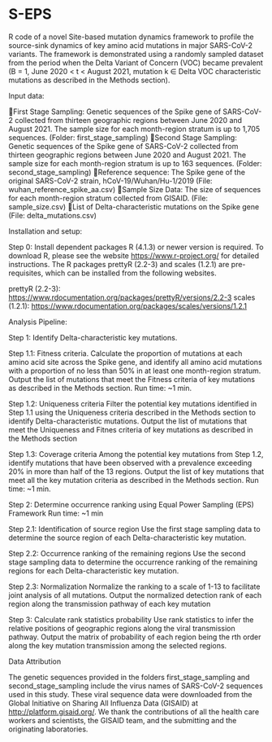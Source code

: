 # S-EPS
R code of a novel Site-based mutation dynamics framework to profile the source-sink dynamics of key amino acid mutations in major SARS-CoV-2 variants. The framework is demonstrated using a randomly sampled dataset from the period when the Delta Variant of Concern (VOC) became prevalent (B = 1, June 2020 < t < August 2021, mutation k ∈ Delta VOC characteristic mutations as described in the Methods section).

Input data:

First Stage Sampling: Genetic sequences of the Spike gene of SARS-CoV-2 collected from thirteen geographic regions between June 2020 and August 2021. The sample size for each month-region stratum is up to 1,705 sequences. (Folder: first_stage_sampling)
Second Stage Sampling: Genetic sequences of the Spike gene of SARS-CoV-2 collected from thirteen geographic regions between June 2020 and August 2021. The sample size for each month-region stratum is up to 163 sequences. (Folder: second_stage_sampling)
Reference sequence: The Spike gene of the original SARS-CoV-2 strain, hCoV-19/Wuhan/Hu-1/2019 (File: wuhan_reference_spike_aa.csv)
Sample Size Data: The size of sequences for each month-region stratum collected from GISAID. (File: sample_size.csv)
List of Delta-characteristic mutations on the Spike gene (File: delta_mutations.csv)

Installation and setup:

Step 0: Install dependent packages R (4.1.3) or newer version is required. To download R, please see the website https://www.r-project.org/ for detailed instructions. The R packages prettyR (2.2-3) and scales (1.2.1) are pre-requisites, which can be installed from the following websites.

prettyR (2.2-3): https://www.rdocumentation.org/packages/prettyR/versions/2.2-3
scales (1.2.1): https://www.rdocumentation.org/packages/scales/versions/1.2.1

Analysis Pipeline:

Step 1: Identify Delta-characteristic key mutations.
 
Step 1.1: Fitness criteria.
Calculate the proportion of mutations at each amino acid site across the Spike gene, and identify all amino acid mutations with a proportion of no less than 50% in at least one month-region stratum. Output the list of mutations that meet the Fitness criteria of key mutations as described in the Methods section. Run time: ~1 min.

Step 1.2: Uniqueness criteria 
Filter the potential key mutations identified in Step 1.1 using the Uniqueness criteria described in the Methods section to identify Delta-characteristic mutations. Output the list of mutations that meet the Uniqueness and Fitnes criteria of key mutations as described in the Methods section

Step 1.3: Coverage criteria
Among the potential key mutations from Step 1.2, identify mutations that have been observed with a prevalence exceeding 20% in more than half of the 13 regions. Output the list of key mutations that meet all the key mutation criteria as described in the Methods section. Run time: ~1 min.

Step 2: Determine occurrence ranking using Equal Power Sampling (EPS) Framework
Run time: ~1 min

Step 2.1: Identification of source region
Use the first stage sampling data to determine the source region of each Delta-characteristic key mutation.

Step 2.2: Occurrence ranking of the remaining regions
Use the second stage sampling data to determine the occurrence ranking of the remaining regions for each Delta-characteristic key mutation.

Step 2.3: Normalization
Normalize the ranking to a scale of 1-13 to facilitate joint analysis of all mutations. Output the normalized detection rank of each region along the transmission pathway of each key mutation

Step 3: Calculate rank statistics probability
Use rank statistics to infer the relative positions of geographic regions along the viral transmission pathway. Output the matrix of probability of each region being the rth order along the key mutation transmission among the selected regions.

Data Attribution

The genetic sequences provided in the folders first_stage_sampling and second_stage_sampling include the virus names of SARS-CoV-2 sequences used in this study. These viral sequence data were downloaded from the Global Initiative on Sharing All Influenza Data (GISAID) at http://platform.gisaid.org/. We thank the contributions of all the health care workers and scientists, the GISAID team, and the submitting and the originating laboratories.
